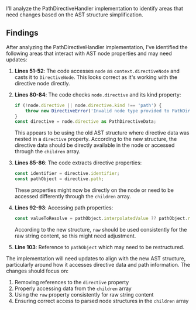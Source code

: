 I'll analyze the PathDirectiveHandler implementation to identify areas that need changes based on the AST structure simplification.

## Findings

After analyzing the PathDirectiveHandler implementation, I've identified the following areas that interact with AST node properties and may need updates:

1. **Lines 51-52**: The code accesses `node` as `context.directiveNode` and casts it to `DirectiveNode`. This looks correct as it's working with the directive node directly.

2. **Lines 80-84**: The code checks `node.directive` and its kind property:
   ```javascript
   if (!node.directive || node.directive.kind !== 'path') {
       throw new DirectiveError('Invalid node type provided to PathDirectiveHandler', this.kind, DirectiveErrorCode.VALIDATION_FAILED, errorDetails);
   }
   const directive = node.directive as PathDirectiveData; 
   ```
   This appears to be using the old AST structure where directive data was nested in a `directive` property. According to the new structure, the directive data should be directly available in the node or accessed through the `children` array.

3. **Lines 85-86**: The code extracts directive properties:
   ```javascript
   const identifier = directive.identifier;
   const pathObject = directive.path;
   ```
   These properties might now be directly on the node or need to be accessed differently through the `children` array.

4. **Lines 92-93**: Accessing path properties:
   ```javascript
   const valueToResolve = pathObject.interpolatedValue ?? pathObject.raw;
   ```
   According to the new structure, `raw` should be used consistently for the raw string content, so this might need adjustment.

5. **Line 103**: Reference to `pathObject` which may need to be restructured.

The implementation will need updates to align with the new AST structure, particularly around how it accesses directive data and path information. The changes should focus on:
1. Removing references to the `directive` property
2. Properly accessing data from the `children` array
3. Using the `raw` property consistently for raw string content
4. Ensuring correct access to parsed node structures in the `children` array